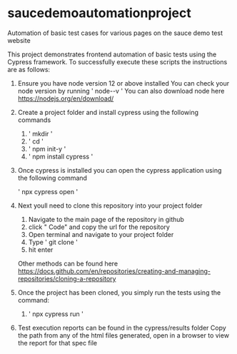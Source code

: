 # saucedemoautomationproject
Automation of basic test cases for various pages on the sauce demo test website

This project demonstrates frontend automation of basic tests using the Cypress framework.
To successfully execute these scripts the instructions are as follows:

  1. Ensure you have node version 12 or above installed 
      You can check your node version by running ' node--v '
      You can also download node here https://nodejs.org/en/download/
    
  2. Create a project folder and install cypress using the following commands
        1. ' mkdir <your desirred project name> '
        2. ' cd <your desirred project name> '
        3. ' npm init-y '
        4. ' npm install cypress '
      
  3. Once cypress is installed you can open the cypress application using the following command
  
       ' npx cypress open '
       
  4. Next youll need to clone this repository into your project folder
  
        1. Navigate to the main page of the repository in github
        2. click " Code" and copy the url for the repository
        3. Open terminal and navigate to your project folder
        4. Type ' git clone <repository url> '
        5. hit enter
 
       
       Other methods can be found here https://docs.github.com/en/repositories/creating-and-managing-repositories/cloning-a-repository
       
  5. Once the project has been cloned, you simply run the tests using the command:
       1. ' npx cypress run '
        
  6. Test execution reports can be found in the cypress/results folder
         Copy the path from any of the html files generated, open in a browser to view the report for that spec file
    
   
